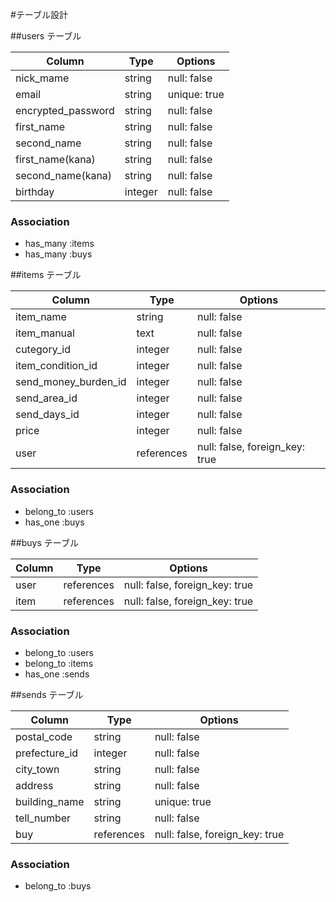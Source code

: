 #テーブル設計

##users テーブル

| Column               | Type    | Options      |
| -------------------- | --------| ------------ |
| nick_mame            | string  | null: false  |
| email                | string  | unique: true |
| encrypted_password   | string  | null: false  |
| first_name           | string  | null: false  |
| second_name          | string  | null: false  |
| first_name(kana)     | string  | null: false  |
| second_name(kana)    | string  | null: false  |
| birthday             | integer | null: false  |


### Association

- has_many :items
- has_many :buys

##items テーブル

| Column               | Type       | Options                        |
| -------------------- | ---------- | ------------------------------ |
| item_name            | string     | null: false                    |
| item_manual          | text       | null: false                    |
| cutegory_id          | integer    | null: false                    |
| item_condition_id    | integer    | null: false                    |
| send_money_burden_id | integer    | null: false                    |
| send_area_id         | integer    | null: false                    |
| send_days_id         | integer    | null: false                    |
| price                | integer    | null: false                    |
| user                 | references | null: false, foreign_key: true |

### Association

- belong_to :users
- has_one   :buys

##buys テーブル

| Column            | Type       | Options                        |
| ------------------| ---------- | ------------------------------ |
| user              | references | null: false, foreign_key: true |
| item              | references | null: false, foreign_key: true |

### Association

- belong_to :users
- belong_to :items
- has_one   :sends

##sends テーブル

| Column         | Type       | Options                        |
| -------------- | ---------- | ------------------------------ |
| postal_code    | string     | null: false                    |
| prefecture_id  | integer    | null: false                    |
| city_town      | string     | null: false                    |
| address        | string     | null: false                    |
| building_name  | string     | unique: true                   |
| tell_number    | string     | null: false                    |
| buy            | references | null: false, foreign_key: true |


### Association

- belong_to :buys
